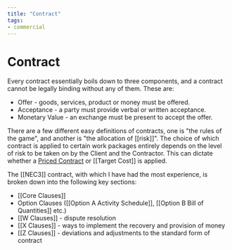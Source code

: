 ```yaml
---
title: "Contract"
tags: 
- commercial
---
```

# Contract
Every contract essentially boils down to three components, and a contract cannot be legally binding without any of them. These are:

- Offer - goods, services, product or money must be offered. 
- Acceptance - a party must provide verbal or written acceptance.
- Monetary Value - an exchange must be present to accept the offer.

There are a few different easy definitions of contracts, one is "the rules of the game", and another is "the allocation of [[risk]]". The choice of which contract is applied to certain work packages entirely depends on the level of risk to be taken on by the Client and the Contractor. This can dictate whether a [Priced Contract](notes/Civil%20Engineering%20MOC/Commercial%20MOC/Priced%20Contract.md) or [[Target Cost]] is applied.

The [[NEC3]] contract, with which I have had the most experience, is broken down into the following key sections:

 - [[Core Clauses]] 
 - Option Clauses ([[Option A Activity Schedule]], [[Option B Bill of Quantities]] etc.)
 - [[W Clauses]] - dispute resolution
 - [[X Clauses]] - ways to implement the recovery and provision of money
 - [[Z Clauses]] - deviations and adjustments to the standard form of contract









